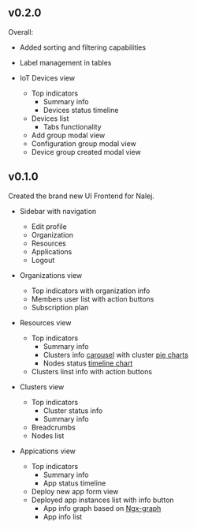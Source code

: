 ## v0.2.0

Overall:
- Added sorting and filtering capabilities 
- Label management in tables

- IoT Devices view
    - Top indicators 
        - Summary info  
        - Devices status timeline
    - Devices list  
        - Tabs functionality
    - Add group modal view
    - Configuration group modal view
    - Device group created modal view

## v0.1.0
Created the brand new UI Frontend for Nalej. 
- Sidebar with navigation
    - Edit profile
    - Organization
    - Resources
    - Applications
    - Logout

- Organizations view
    - Top indicators with organization info
    - Members user list with action buttons
    - Subscription plan

- Resources view
    - Top indicators 
        - Summary info
        - Clusters info [carousel](https://valor-software.com/ngx-bootstrap/#/carousel) with cluster [pie charts](https://swimlane.gitbook.io/ngx-charts/examples/pie-charts/pie-chart) 
        - Nodes status [timeline chart](https://swimlane.gitbook.io/ngx-charts/examples/line-area-charts/line-chart)
    - Clusters linst info with action buttons

- Clusters view
    - Top indicators 
        - Cluster status info  
        - Summary info
    - Breadcrumbs
    - Nodes list  

- Appications view
    - Top indicators
        - Summary info
        - App status timeline
    - Deploy new app form view
    - Deployed app instances list with info button
        - App info graph based on [Ngx-graph](https://github.com/swimlane/ngx-graph)
        - App info list
 